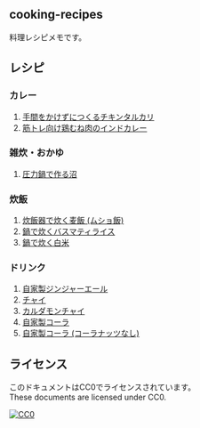 cooking-recipes
--

料理レシピメモです。

レシピ
--

### カレー

1. [手間をかけずにつくるチキンタルカリ](手間をかけずにつくるチキンタルカリ.md)
1. [筋トレ向け鶏むね肉のインドカレー](筋トレ向け鶏むね肉のインドカレー.md)

### 雑炊・おかゆ

1. [圧力鍋で作る沼](圧力鍋で作る沼.md)

### 炊飯

1. [炊飯器で炊く麦飯 (ムショ飯)](炊飯器で炊く麦飯%20(ムショ飯).md)
1. [鍋で炊くバスマティライス](鍋で炊くバスマティライス.md)
1. [鍋で炊く白米](鍋で炊く白米.md)

### ドリンク

1. [自家製ジンジャーエール](自家製ジンジャーエール.md)
1. [チャイ](チャイ.md)
1. [カルダモンチャイ](カルダモンチャイ.md)
1. [自家製コーラ](自家製コーラ.md)
1. [自家製コーラ (コーラナッツなし)](自家製コーラ%20(コーラナッツなし).md)

ライセンス
--

このドキュメントはCC0でライセンスされています。  
These documents are licensed under CC0.

[![CC0](http://i.creativecommons.org/p/zero/1.0/88x31.png "CC0")](http://creativecommons.org/publicdomain/zero/1.0/deed.ja)
